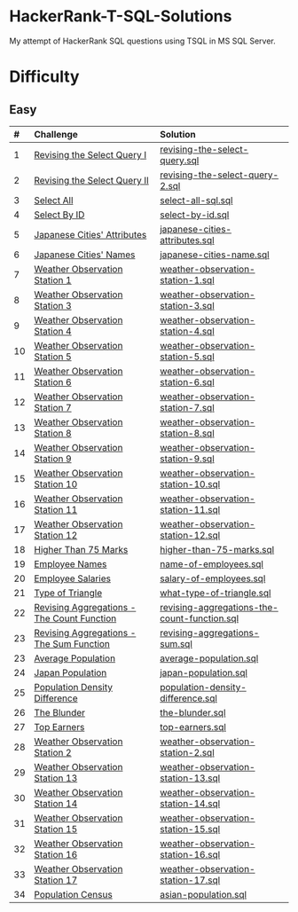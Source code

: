 # HackerRank-T-SQL-Solutions
My attempt of HackerRank SQL questions using TSQL in MS SQL Server.

# Difficulty
## Easy
| # | Challenge | Solution |
|:--|:----------|:---------|
| 1 | [Revising the Select Query I](Easy/revising-the-select-query) | [revising-the-select-query.sql](Easy/revising-the-select-query/revising-the-select-query.sql)
| 2 | [Revising the Select Query II](Easy/revising-the-select-query-2) | [revising-the-select-query-2.sql](Easy/revising-the-select-query-2/revising-the-select-query-2.sql)
| 3 | [Select All](Easy/select-all-sql) | [select-all-sql.sql](Easy/select-all-sql/select-all-sql.sql)
| 4 | [Select By ID](Easy/select-by-id) | [select-by-id.sql](Easy/select-by-id/select-by-id.sql)
| 5 | [Japanese Cities' Attributes](Easy/japanese-cities-attributes) | [japanese-cities-attributes.sql](Easy/japanese-cities-attributes/japanese-cities-attributes.sql)
| 6 | [Japanese Cities' Names](Easy/japanese-cities-name) | [japanese-cities-name.sql](Easy/japanese-cities-name/japanese-cities-name.sql)
| 7 | [Weather Observation Station 1](Easy/weather-observation-station-1) | [weather-observation-station-1.sql](Easy/weather-observation-station-1/weather-observation-station-1.sql)
| 8 | [Weather Observation Station 3](Easy/weather-observation-station-3) | [weather-observation-station-3.sql](Easy/weather-observation-station-1/weather-observation-station-3.sql)
| 9 | [Weather Observation Station 4](Easy/weather-observation-station-4) | [weather-observation-station-4.sql](Easy/weather-observation-station-1/weather-observation-station-4.sql)
| 10| [Weather Observation Station 5](Easy/weather-observation-station-5) | [weather-observation-station-5.sql](Easy/weather-observation-station-1/weather-observation-station-5.sql)
| 11| [Weather Observation Station 6](Easy/weather-observation-station-6) | [weather-observation-station-6.sql](Easy/weather-observation-station-1/weather-observation-station-6.sql)
| 12| [Weather Observation Station 7](Easy/weather-observation-station-7) | [weather-observation-station-7.sql](Easy/weather-observation-station-1/weather-observation-station-7.sql)
| 13| [Weather Observation Station 8](Easy/weather-observation-station-8) | [weather-observation-station-8.sql](Easy/weather-observation-station-1/weather-observation-station-8.sql)
| 14| [Weather Observation Station 9](Easy/weather-observation-station-9) | [weather-observation-station-9.sql](Easy/weather-observation-station-1/weather-observation-station-9.sql)
| 15| [Weather Observation Station 10](Easy/weather-observation-station-10) | [weather-observation-station-10.sql](Easy/weather-observation-station-1/weather-observation-station-10.sql)
| 16| [Weather Observation Station 11](Easy/weather-observation-station-11) | [weather-observation-station-11.sql](Easy/weather-observation-station-1/weather-observation-station-11.sql)
| 17| [Weather Observation Station 12](Easy/weather-observation-station-12) | [weather-observation-station-12.sql](Easy/weather-observation-station-1/weather-observation-station-12.sql)
| 18| [Higher Than 75 Marks](Easy/higher-than-75-marks) | [higher-than-75-marks.sql](Easy/higher-than-75-marks/higher-than-75-marks.sql)
| 19| [Employee Names](Easy/name-of-employees) | [name-of-employees.sql](Easy/name-of-employees/name-of-employees.sql)
| 20| [Employee Salaries](Easy/salary-of-employees) | [salary-of-employees.sql](Easy/salary-of-employees/salary-of-employees.sql)
| 21| [Type of Triangle](Easy/what-type-of-triangle) | [what-type-of-triangle.sql](Easy/what-type-of-triangle/what-type-of-triangle.sql)
| 22| [Revising Aggregations - The Count Function](Easy/revising-aggregations-the-count-function) | [revising-aggregations-the-count-function.sql](Easy/revising-aggregations-the-count-function/revising-aggregations-the-count-function.sql)
| 23| [Revising Aggregations - The Sum Function](Easy/revising-aggregations-sum) | [revising-aggregations-sum.sql](Easy/revising-aggregations-sum/revising-aggregations-sum.sql)
| 23| [Average Population](Easy/average-population) | [average-population.sql](Easy/average-population/average-population.sql)
| 24| [Japan Population](Easy/japan-population) | [japan-population.sql](Easy/japan-population/japan-population.sql)
| 25| [Population Density Difference](Easy/population-density-difference) | [population-density-difference.sql](Easy/population-density-difference/population-density-difference.sql)
| 26| [The Blunder](Easy/the-blunder) | [the-blunder.sql](Easy/the-blunder/the-blunder.sql)
| 27| [Top Earners](Easy/top-earners) | [top-earners.sql](Easy/top-earners/top-earners.sql)
| 28| [Weather Observation Station 2](Easy/weather-observation-station-2) | [weather-observation-station-2.sql](Easy/weather-observation-station-1/weather-observation-station-2.sql)
| 29| [Weather Observation Station 13](Easy/weather-observation-station-13) | [weather-observation-station-13.sql](Easy/weather-observation-station-1/weather-observation-station-13.sql)
| 30| [Weather Observation Station 14](Easy/weather-observation-station-14) | [weather-observation-station-14.sql](Easy/weather-observation-station-1/weather-observation-station-14.sql)
| 31| [Weather Observation Station 15](Easy/weather-observation-station-15) | [weather-observation-station-15.sql](Easy/weather-observation-station-1/weather-observation-station-15.sql)
| 32| [Weather Observation Station 16](Easy/weather-observation-station-16) | [weather-observation-station-16.sql](Easy/weather-observation-station-1/weather-observation-station-16.sql)
| 33| [Weather Observation Station 17](Easy/weather-observation-station-17) | [weather-observation-station-17.sql](Easy/weather-observation-station-1/weather-observation-station-17.sql)
| 34| [Population Census](Easy/asian-population) | [asian-population.sql](Easy/asian-population/asian-population.sql)